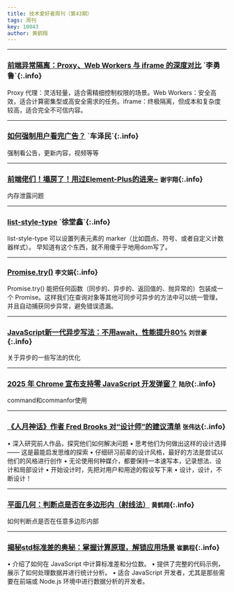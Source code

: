 ```yaml
---
title: 技术爱好者周刊（第43期）
tags: 周刊
key: 10043
author: 黄鹤翔
---
```

---

### [前端异常隔离：Proxy、Web Workers 与 iframe 的深度对比]([https://github.com/zakirullin/cognitive-load/blob/main/README.zh-cn.md](https://mp.weixin.qq.com/s/KesWU1zOcxui0JA-6oRKGw)) `李勇鲁`{:.info}

Proxy 代理：灵活轻量，适合需精细控制权限的场景。Web Workers：安全高效，适合计算密集型或高安全需求的任务。iframe：终极隔离，但成本和复杂度较高，适合完全不可信内容。

---
### [如何强制用户看完广告？]([https://juejin.cn/post/7487548882744803355](https://juejin.cn/post/7461206048140361754)) `车泽民`{:.info}

强制看公告，更新内容，视频等等

---
### [前端佬们！塌房了！用过Element-Plus的进来~](https://juejin.cn/post/7485966905418760227) `谢宇翔`{:.info}

内存泄露问题

---
### [list-style-type]([https://threejs.org/manual/#zh/offscreencanvas](https://developer.mozilla.org/zh-CN/docs/Web/CSS/list-style-type)) `徐堂鑫`{:.info}

list-style-type 可以设置列表元素的 marker（比如圆点、符号、或者自定义计数器样式）。
早知道有这个东西，就不用傻乎乎地用dom写了。

---
### [Promise.try()](https://developer.mozilla.org/zh-CN/docs/Web/JavaScript/Reference/Global_Objects/Promise/try) `李文娟`{:.info}

Promise.try() 能把任何函数（同步的、异步的、返回值的、抛异常的）包装成一个 Promise。这样我们在查询对象等其他可同步可异步的方法中可以统一管理，并且自动捕获同步异常，避免错误遗漏。

---
### [JavaScript新一代异步写法：不用await，性能提升80%](https://mp.weixin.qq.com/s/lUZTDytcGcgOe33tyz4uMA) `刘世豪`{:.info}

关于异步的一些写法的优化

---
### [2025 年 Chrome 宣布支持零 JavaScript 开发弹窗？](https://mp.weixin.qq.com/s/VjmILNg2e9l3K9SadTd9Hw) `陆欣`{:.info}

command和commanfor使用

---
### [《人月神话》作者 Fred Brooks 对“设计师”的建议清单](https://www.infoq.com/articles/brooks-design-book-review/) `张伟达`{:.info}

• 深入研究前人作品，探究他们如何解决问题
• 思考他们为何做出这样的设计选择 —— 这是最能启发思维的探索
• 仔细研习前辈的设计风格，最好的方法是尝试以他们的风格进行创作
• 无论使用何种媒介，都要保持一本速写本，记录想法、设计和局部设计
• 开始设计时，先把对用户和用途的假设写下来
• 设计，设计，不断设计！

---
### [平面几何：判断点是否在多边形内（射线法）](https://juejin.cn/post/7376104996905713699?from=search-suggest) `黄鹤翔`{:.info}

如何判断点是否在任意多边形内部

---
### [揭秘std标准差的奥秘：掌握计算原理，解锁应用场景](https://wenku.csdn.net/column/fj7h5n1sw2) `崔鹏程`{:.info}

• 介绍了如何在 JavaScript 中计算标准差和分位数。
• 提供了完整的代码示例，展示了如何处理数据并进行统计分析。
• 适合 JavaScript 开发者，尤其是那些需要在前端或 Node.js 环境中进行数据分析的开发者。
